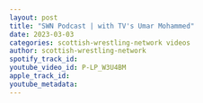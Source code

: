 ```yaml
---
layout: post
title: "SWN Podcast | with TV's Umar Mohammed"
date: 2023-03-03
categories: scottish-wrestling-network videos
author: scottish-wrestling-network
spotify_track_id: 
youtube_video_id: P-LP_W3U4BM
apple_track_id: 
youtube_metadata: 
---
```


